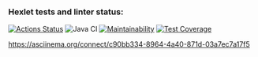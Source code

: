 ### Hexlet tests and linter status:
[![Actions Status](https://github.com/unimilk456/java-project-71/actions/workflows/hexlet-check.yml/badge.svg)](https://github.com/unimilk456/java-project-71/actions)
![Java CI](https://github.com/hexlet-boilerplates/java-package/workflows/Java%20CI/badge.svg)
[![Maintainability](https://api.codeclimate.com/v1/badges/854d19767b2fa4039d13/maintainability)](https://codeclimate.com/github/unimilk456/java-project-71/maintainability)
[![Test Coverage](https://api.codeclimate.com/v1/badges/854d19767b2fa4039d13/test_coverage)](https://codeclimate.com/github/unimilk456/java-project-71/test_coverage)


https://asciinema.org/connect/c90bb334-8964-4a40-871d-03a7ec7a17f5